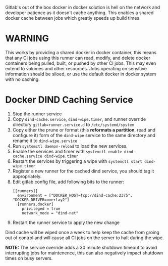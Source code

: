 Gitlab's out of the box docker in docker solution is hell on the network and developer patience as it doesn't cache anything.
This enables a shared docker cache between jobs which greatly speeds up build times.


# WARNING
This works by providing a shared docker in docker container, this means that any CI jobs using this runner can read, modify, and delete docker containers being pulled, built, or pushed by other CI jobs.
This may even extend to volumes and other resources.
Jobs operating on sensitive information should be siloed, or use the default docker in docker system with no caching.


# Docker DIND Caching Service

1. Stop the runner service
1. Copy `dind-cache.service`, `dind-wipe.timer`, and runner override directory `gitlab=runner.service.d` to `/etc/systemd/system`
1. Copy either the prune or format (this **reformats a partition**, read and configure it) form of the `dind-wipe` service to the same directory and rename it to `dind-wipe.service`
1. Run `systemctl daemon-reload` to load the new services.
1. Enable the services and timer with `systemctl enable dind-cache.service dind-wipe.timer`
1. Restart the services by triggering a wipe with `systemctl start dind-wipe.timer`
1. Register a new runner for the cached dind service, you should tag it appropriately.
1. Edit gitlab config file, add following bits to the runner:
    ```
    [[runners]]
      environment = ["DOCKER_HOST=tcp://dind-cache:2375", "DOCKER_DRIVER=overlay2"]
      [runners.docker]
        privileged = true
        network_mode = "dind-net"
    ```
1. Restart the runner service to apply the new change


Dind cache will be wiped once a week to help keep the cache from groing out of control and will cause all CI jobs on the server to halt during the wipe.

**NOTE:** The service override adds a 30 minute shutdown timeout to avoid interrupting jobs for maintenence, this can also negatively impact shutdown times on busy servers.
